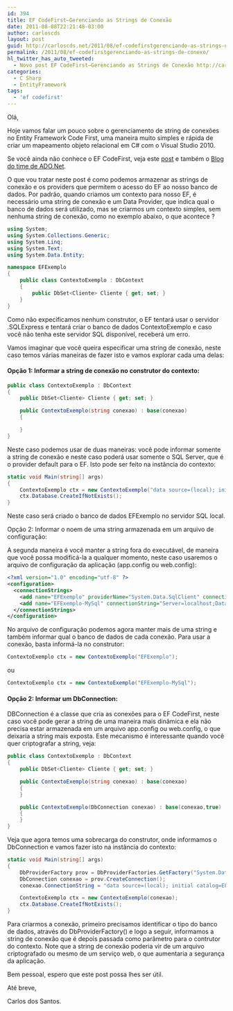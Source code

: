 ```yaml
---
id: 394
title: EF CodeFirst–Gerenciando as Strings de Conexão
date: 2011-08-08T22:21:48-03:00
author: carloscds
layout: post
guid: http://carloscds.net/2011/08/ef-codefirstgerenciando-as-strings-de-conexo/
permalink: /2011/08/ef-codefirstgerenciando-as-strings-de-conexo/
hl_twitter_has_auto_tweeted:
  - Novo post EF CodeFirst–Gerenciando as Strings de Conexão http://carloscds.net/?p=394
categories:
  - C Sharp
  - EntityFramework
tags:
  - 'ef codefirst'
---
```

Olá,

Hoje vamos falar um pouco sobre o gerenciamento de string de conexões no Entity Framework Code First, uma maneira muito simples e rápida de criar um mapeamento objeto relacional em C# com o Visual Studio 2010.

Se você ainda não conhece o EF CodeFirst, veja este [post](http://blogs.msdn.com/b/adonet/archive/2011/03/15/ef-4-1-code-first-walkthrough.aspx "post") e também o <a href="http://blogs.msdn.com/b/adonet/" target="_blank" rel="noopener noreferrer">Blog do time de ADO.Net</a>.

O que vou tratar neste post é como podemos armazenar as strings de conexão e os providers que permitem o acesso do EF ao nosso banco de dados. Por padrão, quando criamos um contexto para nosso EF, é necessário uma string de conexão e um Data Provider, que indica qual o banco de dados será utilizado, mas se criarmos um contexto simples, sem nenhuma string de conexão, como no exemplo abaixo, o que acontece ?

```csharp
using System;
using System.Collections.Generic;
using System.Linq;
using System.Text;
using System.Data.Entity;

namespace EFExemplo
{
    public class ContextoExemplo : DbContext
    {
        public DbSet<Cliente> Cliente { get; set; }
    }
}
```

Como não expecificamos nenhum construtor, o EF tentará usar o servidor .SQLExpress e tentará criar o banco de dados ContextoExemplo e caso você não tenha este servidor SQL disponível, receberá um erro.

Vamos imaginar que você queira especificar uma string de conexão, neste caso temos várias maneiras de fazer isto e vamos explorar cada uma delas:

#### Opção 1: Informar a string de conexão no construtor do contexto:

```csharp
public class ContextoExemplo : DbContext
{
    public DbSet<Cliente> Cliente { get; set; }

    public ContextoExemplo(string conexao) : base(conexao)
    {

    }
}
```

Neste caso podemos usar de duas maneiras: você pode informar somente a string de conexão e neste caso poderá usar somente o SQL Server, que é o provider default para o EF. Isto pode ser feito na instância do contexto:

```csharp
static void Main(string[] args)
{
    ContextoExemplo ctx = new ContextoExemplo("data source=(local); initial catalog=EFExemplo; user id=teste; password=teste;");
    ctx.Database.CreateIfNotExists();
}
```
Neste caso será criado o banco de dados EFExemplo no servidor SQL local.

Opção 2: Informar o noem de uma string armazenada em um arquivo de configuração:

A segunda maneira é você manter a string fora do executável, de maneira que você possa modificá-la a qualquer momento, neste caso usaremos o arquivo de configuração da aplicação (app.config ou web.config):

```xml
<?xml version="1.0" encoding="utf-8" ?>
<configuration>
  <connectionStrings>
    <add name="EFExemplo" providerName="System.Data.SqlClient" connectionString="data source=(local); initial catalog=EFExemplo; user id=teste; password=teste;"/>
    <add name="EFExemplo-MySql" connectionString="Server=localhost;Database=efexemplo;Uid=teste;Pwd=teste;Port=3306;" providerName="MySql.Data.MySqlClient"/>
  </connectionStrings>
</configuration>
```

No arquivo de configuração podemos agora manter mais de uma string e também informar qual o banco de dados de cada conexão. Para usar a conexão, basta informá-la no construtor:

```csharp
ContextoExemplo ctx = new ContextoExemplo("EFExemplo");
```

ou

```csharp
ContextoExemplo ctx = new ContextoExemplo("EFExemplo-MySql");
```

#### Opção 2: Informar um DbConnection:

DBConnection é a classe que cria as conexões para o EF CodeFirst, neste caso você pode gerar a string de uma maneira mais dinâmica e ela não precisa estar armazenada em um arquivo app.config ou web.config, o que deixaria a string mais exposta. Este mecanismo é interessante quando você quer criptografar a string, veja:

```csharp
public class ContextoExemplo : DbContext
{
    public DbSet<Cliente> Cliente { get; set; }

    public ContextoExemplo(string conexao) : base(conexao)
    {
    }

    public ContextoExemplo(DbConnection conexao) : base(conexao,true)
    {
    }
}
```

Veja que agora temos uma sobrecarga do construtor, onde informamos o DbConnection e vamos fazer isto na instância do contexto:

```csharp
static void Main(string[] args)
{
    DbProviderFactory prov = DbProviderFactories.GetFactory("System.Data.SqlClient");
    DbConnection conexao = prov.CreateConnection();
    conexao.ConnectionString = "data source=(local); initial catalog=EFExemplo; user id=teste; password=teste;";

    ContextoExemplo ctx = new ContextoExemplo(conexao);
    ctx.Database.CreateIfNotExists();
}
``` 
Para criarmos a conexão, primeiro precisamos identificar o tipo do banco de dados, através do DbProviderFactory() e logo a seguir, informamos a string de conexão que é depois passada como parâmetro para o contrutor do contexto. Note que a string de conexão poderia vir de um arquivo criptografado ou mesmo de um serviço web, o que aumentaria a segurança da aplicação.

Bem pessoal, espero que este post possa lhes ser útil.

Até breve,

Carlos dos Santos.